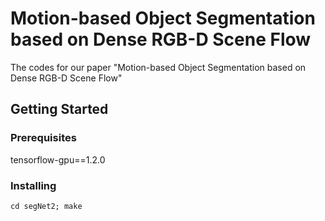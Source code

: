 # Motion-based Object Segmentation based on Dense RGB-D Scene Flow
The codes for our paper "Motion-based Object Segmentation based on Dense RGB-D Scene Flow"

## Getting Started

### Prerequisites
tensorflow-gpu==1.2.0

### Installing
```
cd segNet2; make
```
